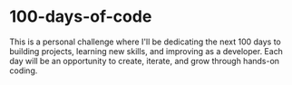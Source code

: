 # 100-days-of-code
This is a personal challenge where I'll be dedicating the next 100 days to building projects, learning new skills, and improving as a developer. Each day will be an opportunity to create, iterate, and grow through hands-on coding.
